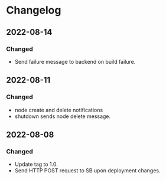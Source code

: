 # Changelog

## 2022-08-14

### Changed
- Send failure message to backend on build failure.

## 2022-08-11

### Changed
- node create and delete notifications
- shutdown sends node delete message.

## 2022-08-08

### Changed
- Update tag to 1.0.
- Send HTTP POST request to SB upon deployment changes.
